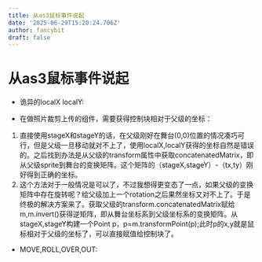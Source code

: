 ```yaml
---
title: 从as3鼠标事件说起
date: '2025-06-29T15:20:24.706Z'
author: fancybit
draft: false
---
```

<div class="header"><h1 class="single-title animate__animated animate__pulse animate__faster">从as3鼠标事件说起</h1></div>

<div class="content" id="content"><p></p><ul><li>诡异的localX localY:&nbsp;</li></ul><p></p><!-- raw HTML omitted --><ul><li>在做照片裁剪上传的组件，需要获得控制块相对于父级的坐标：</li></ul><p></p><ol><li>直接使用stageX和stageY的话，在父级刚好在舞台(0,0)位置的情况凑巧可行，但是父级一旦移动就对不上了，使用localX,localY获得的坐标自然是错误的。之后找到办法是从父级的transform属性中获取concatenatedMatrix，即从父级sprite到舞台的变换矩阵。这个矩阵的（stageX,stageY）-（tx,ty）刚好得到正确的坐标。</li><li>这个方法对于一般情况是可以了，不过我想得更变态了一点，如果父级的变换矩阵中存在旋转呢？给父级加上一个rotation之后果然坐标又对不上了。于是终极的解决方案来了。获取父级的transform.concatenatedMatrix赋给m,m.invert()获得逆矩阵，即从舞台坐标系到父级坐标系的变换矩阵。从stageX,stageY构建一个Point p，p=m.transformPoint(p);此时p的x,y就是鼠标相对于父级的坐标了，可以直接赋值给控制块了。</li></ol><p></p><p></p><ul><li>MOVE,ROLL,OVER,OUT:</li></ul><p></p><!-- raw HTML omitted --><!-- raw HTML omitted --><!-- raw HTML omitted --><!-- raw HTML omitted --><p></p><!-- raw HTML omitted --></div>

